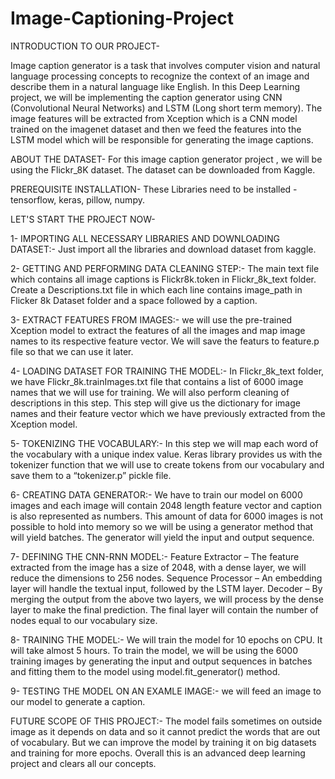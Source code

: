 # Image-Captioning-Project
INTRODUCTION TO OUR PROJECT-

Image caption generator is a task that involves computer vision and natural language processing concepts to recognize the context of an image and describe them in a natural language like English.
In this Deep Learning project, we will be implementing the caption generator using CNN (Convolutional Neural Networks) and LSTM (Long short term memory). The image features will be extracted from Xception which is a CNN model trained on the imagenet dataset and then we feed the features into the LSTM model which will be responsible for generating the image captions.

ABOUT THE DATASET-
For this image caption generator project , we will be using the Flickr_8K dataset. The dataset can be downloaded from Kaggle. 

PREREQUISITE INSTALLATION-
These Libraries need to be installed - tensorflow, keras, pillow, numpy.

LET'S START THE PROJECT NOW-

1- IMPORTING ALL NECESSARY LIBRARIES AND DOWNLOADING DATASET:-
   Just import all the libraries and download dataset from kaggle.
   
2- GETTING AND PERFORMING DATA CLEANING STEP:-
   The main text file which contains all image captions is Flickr8k.token in Flickr_8k_text folder. Create a Descriptions.txt file in which each line contains image_path in     Flicker 8k Dataset folder and a space followed by a caption.
   
3- EXTRACT FEATURES FROM IMAGES:-
   we will use the pre-trained Xception model to extract the features of all the images and map image names to its respective feature vector. We will save the featurs to   feature.p
   file so that we can use it later.
   
4- LOADING DATASET FOR TRAINING THE MODEL:-
   In Flickr_8k_text folder, we have Flickr_8k.trainImages.txt file that contains a list of 6000 image names that we will use for training. We will also perform cleaning of descriptions
   in this step. This step will give us the dictionary for image names and their feature vector which we have previously extracted from the Xception model.
   
5- TOKENIZING THE VOCABULARY:-
   In this step we will map each word of the vocabulary with a unique index value. Keras library provides us with the tokenizer function that we will use to create tokens from our vocabulary and save them to a “tokenizer.p” pickle file.
   
6- CREATING DATA GENERATOR:-
   We have to train our model on 6000 images and each image will contain 2048 length feature vector and caption is also represented as numbers. This amount of data for 6000 images is not possible to hold into memory so we will be using a generator method that will yield batches.
   The generator will yield the input and output sequence.
   
7- DEFINING THE CNN-RNN MODEL:-
   Feature Extractor – The feature extracted from the image has a size of 2048, with a dense layer, we will reduce the dimensions to 256 nodes.
   Sequence Processor – An embedding layer will handle the textual input, followed by the LSTM layer.
   Decoder – By merging the output from the above two layers, we will process by the dense layer to make the final prediction. The final layer will contain the number of nodes equal to our vocabulary size.
   
8- TRAINING THE MODEL:-
   We will train the model for 10 epochs on CPU. It will take almost 5 hours. 
   To train the model, we will be using the 6000 training images by generating the input and output sequences in batches and fitting them to the model using model.fit_generator() method.
   
9- TESTING THE MODEL ON AN EXAMLE IMAGE:-
   we will feed an image to our model to generate a caption.
   
FUTURE SCOPE OF THIS PROJECT:-
   The model fails sometimes on outside image as it depends on data and so it cannot predict the words that are out of vocabulary. But we can improve the model by training it on    big datasets and training for more epochs. Overall this is an advanced deep learning project and clears all our concepts.
   
   
